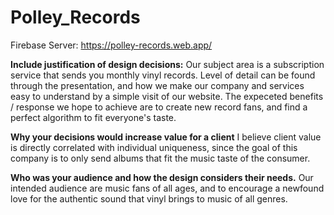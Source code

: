 # Polley_Records

Firebase Server: https://polley-records.web.app/

**Include justification of design decisions:**
Our subject area is a subscription service that sends you monthly vinyl records. Level of detail can be found through the presentation, and how we make our company and services easy to understand by a simple visit of our website. The expeceted benefits / response we hope to achieve are to create new record fans, and find a perfect algorithm to fit everyone's taste.

**Why your decisions would increase value for a client**
I believe client value is directly correlated with individual uniqueness, since the goal of this company is to only send albums that fit the music taste of the consumer.

**Who was your audience and how the design considers their needs.**
Our intended audience are music fans of all ages, and to encourage a newfound love for the authentic sound that vinyl brings to music of all genres.
